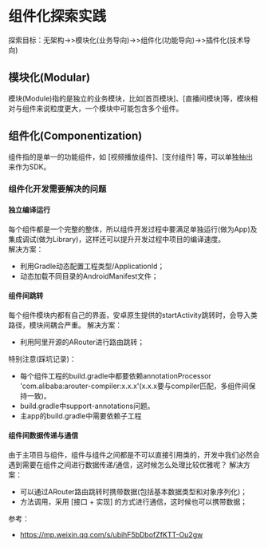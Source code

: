 # 组件化探索实践
探索目标：无架构->>模块化(业务导向)->>组件化(功能导向)->>插件化(技术导向)

## 模块化(Modular)
模块(Module)指的是独立的业务模块，比如[首页模块]、[直播间模块]等，模块相对与组件来说粒度更大，一个模块中可能包含多个组件。

## 组件化(Componentization)
组件指的是单一的功能组件，如 [视频播放组件]、[支付组件] 等，可以单独抽出来作为SDK。

### 组件化开发需要解决的问题
#### 独立编译运行
每个组件都是一个完整的整体，所以组件开发过程中要满足单独运行(做为App)及集成调试(做为Library)，这样还可以提升开发过程中项目的编译速度。  
解决方案：
- 利用Gradle动态配置工程类型/ApplicationId；
- 动态加载不同目录的AndroidManifest文件；

#### 组件间跳转
每个组件模块内都有自己的界面，安卓原生提供的startActivity跳转时，会导入类路径，模块间耦合严重。
解决方案：
- 利用阿里开源的ARouter进行路由跳转；

特别注意(踩坑记录)：
- 每个组件工程的build.gradle中都要依赖annotationProcessor 'com.alibaba:arouter-compiler:x.x.x'(x.x.x要与compiler匹配，多组件间保持一致)。
- build.gradle中support-annotations问题。
- 主app的build.gradle中需要依赖子工程

#### 组件间数据传递与通信
由于主项目与组件，组件与组件之间都是不可以直接引用类的，开发中我们必然会遇到需要在组件之间进行数据传递/通信，这时候怎么处理比较优雅呢？
解决方案：
- 可以通过ARouter路由跳转时携带数据(包括基本数据类型和对象序列化)；
- 方法调用，采用 [接口 + 实现] 的方式进行通信，这时候也可以携带数据；

参考：
- https://mp.weixin.qq.com/s/ubihF5bDbofZfKTT-Ou2gw